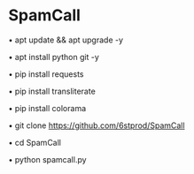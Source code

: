 # SpamCall

• apt update && apt upgrade -y

• apt install python git -y

• pip install requests

• pip install transliterate

• pip install colorama

• git clone https://github.com/6stprod/SpamCall

• cd SpamCall

• python spamcall.py

